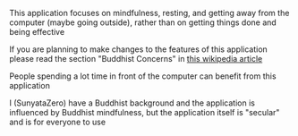 
This application focuses on mindfulness, resting, and getting away from the computer (maybe going outside), rather than on getting things done and being effective

If you are planning to make changes to the features of this application please read the section "Buddhist Concerns" in [this wikipedia article](https://en.wikipedia.org/wiki/Mindfulness_and_technology)

People spending a lot time in front of the computer can benefit from this application

I (SunyataZero) have a Buddhist background and the application is influenced by Buddhist mindfulness, but the application itself is "secular" and is for everyone to use
